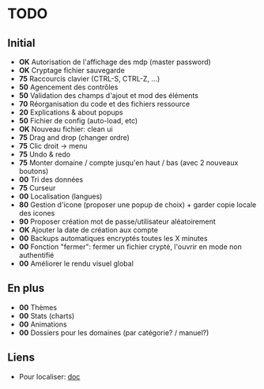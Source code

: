 # TODO
## Initial
* **OK** Autorisation de l'affichage des mdp (master password)
* **OK** Cryptage fichier sauvegarde
* **75** Raccourcis clavier (CTRL-S, CTRL-Z, ...)
* **50** Agencement des contrôles
* **50** Validation des champs d'ajout et mod des éléments
* **70** Réorganisation du code et des fichiers ressource
* **20** Explications & about popups
* **50** Fichier de config (auto-load, etc)
* **OK** Nouveau fichier: clean ui
* **75** Drag and drop (changer ordre)
* **75** Clic droit -> menu
* **75** Undo & redo
* **75** Monter domaine / compte jusqu'en haut / bas (avec 2 nouveaux boutons)
* **00** Tri des données
* **75** Curseur
* **00** Localisation (langues)
* **80** Gestion d'icone (proposer une popup de choix) + garder copie locale des icones
* **90** Proposer création mot de passe/utilisateur aléatoirement
* **OK** Ajouter la date de création aux compte
* **00** Backups automatiques encryptés toutes les X minutes
* **00** Fonction "fermer": fermer un fichier crypté, l'ouvrir en mode non authentifié
* **00** Améliorer le rendu visuel global

## En plus
* **00** Thèmes
* **00** Stats (charts)
* **00** Animations
* **00** Dossiers pour les domaines (par catégorie? / manuel?)

## Liens
* Pour localiser: [doc](https://stackoverflow.com/documentation/javafx/5434/internationalization-in-javafx#t=201706081711105249664)
